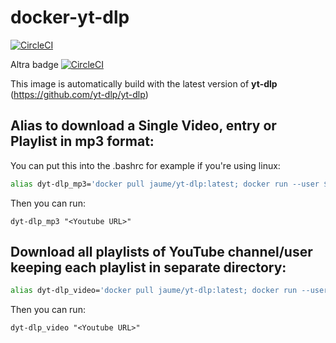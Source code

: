 # docker-yt-dlp

[![CircleCI](https://dl.circleci.com/status-badge/img/gh/jaumepb/sync-docker-yt-dlp/tree/main.svg?style=svg)](https://dl.circleci.com/status-badge/redirect/gh/jaumepb/sync-docker-yt-dlp/tree/main)

Altra badge
[![CircleCI](https://dl.circleci.com/insights-snapshot/gh/jaumepb/sync-docker-yt-dlp/main/build-deploy/badge.svg?window=30d)](https://app.circleci.com/insights/github/jaumepb/sync-docker-yt-dlp/workflows/build-deploy/overview?branch=main&reporting-window=last-30-days&insights-snapshot=true)

This image is automatically build with the latest version of **yt-dlp** (https://github.com/yt-dlp/yt-dlp)

## Alias to download a Single Video, entry or Playlist in mp3 format:

You can put this into the .bashrc for example if you're using linux:

```sh
alias dyt-dlp_mp3='docker pull jaume/yt-dlp:latest; docker run --user $UID:$GID --rm -v "$(pwd)":/download jaume/yt-dlp -o "%(playlist)s/%(playlist_index)s - %(title)s.%(ext)s" --extract-audio --audio-format mp3 --audio-quality 0 '
```

Then you can run:
```
dyt-dlp_mp3 "<Youtube URL>"
```

## Download all playlists of YouTube channel/user keeping each playlist in separate directory:

```sh
alias dyt-dlp_video='docker pull jaume/yt-dlp:latest; docker run --user $UID:$GID --rm -v "$(pwd)":/download jaume/yt-dlp -o "%(uploader)s/%(playlist)s/%(playlist_index)s - %(title)s.%(ext)s" '
```

Then you can run:
```
dyt-dlp_video "<Youtube URL>"
```
